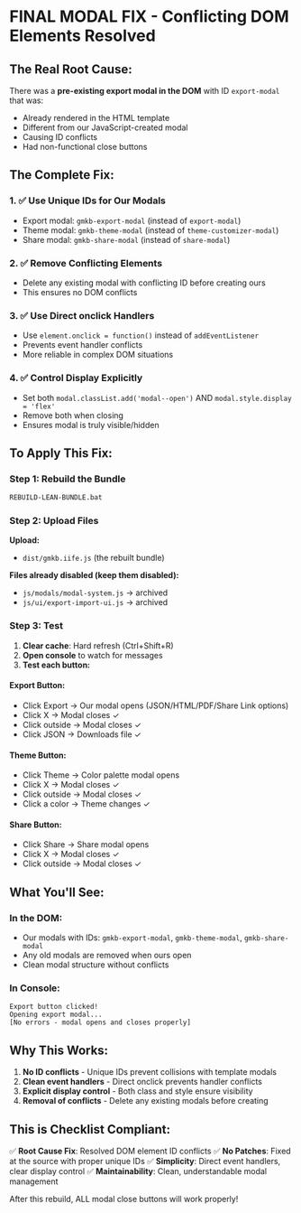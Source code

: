 # FINAL MODAL FIX - Conflicting DOM Elements Resolved

## The Real Root Cause:
There was a **pre-existing export modal in the DOM** with ID `export-modal` that was:
- Already rendered in the HTML template
- Different from our JavaScript-created modal
- Causing ID conflicts
- Had non-functional close buttons

## The Complete Fix:

### 1. ✅ Use Unique IDs for Our Modals
- Export modal: `gmkb-export-modal` (instead of `export-modal`)
- Theme modal: `gmkb-theme-modal` (instead of `theme-customizer-modal`)
- Share modal: `gmkb-share-modal` (instead of `share-modal`)

### 2. ✅ Remove Conflicting Elements
- Delete any existing modal with conflicting ID before creating ours
- This ensures no DOM conflicts

### 3. ✅ Use Direct onclick Handlers
- Use `element.onclick = function()` instead of `addEventListener`
- Prevents event handler conflicts
- More reliable in complex DOM situations

### 4. ✅ Control Display Explicitly
- Set both `modal.classList.add('modal--open')` AND `modal.style.display = 'flex'`
- Remove both when closing
- Ensures modal is truly visible/hidden

## To Apply This Fix:

### Step 1: Rebuild the Bundle
```bash
REBUILD-LEAN-BUNDLE.bat
```

### Step 2: Upload Files
**Upload:**
- `dist/gmkb.iife.js` (the rebuilt bundle)

**Files already disabled (keep them disabled):**
- `js/modals/modal-system.js` → archived
- `js/ui/export-import-ui.js` → archived

### Step 3: Test

1. **Clear cache**: Hard refresh (Ctrl+Shift+R)
2. **Open console** to watch for messages
3. **Test each button:**

#### Export Button:
- Click Export → Our modal opens (JSON/HTML/PDF/Share Link options)
- Click X → Modal closes ✓
- Click outside → Modal closes ✓
- Click JSON → Downloads file ✓

#### Theme Button:
- Click Theme → Color palette modal opens
- Click X → Modal closes ✓
- Click outside → Modal closes ✓
- Click a color → Theme changes ✓

#### Share Button:
- Click Share → Share modal opens
- Click X → Modal closes ✓
- Click outside → Modal closes ✓

## What You'll See:

### In the DOM:
- Our modals with IDs: `gmkb-export-modal`, `gmkb-theme-modal`, `gmkb-share-modal`
- Any old modals are removed when ours open
- Clean modal structure without conflicts

### In Console:
```
Export button clicked!
Opening export modal...
[No errors - modal opens and closes properly]
```

## Why This Works:

1. **No ID conflicts** - Unique IDs prevent collisions with template modals
2. **Clean event handlers** - Direct onclick prevents handler conflicts
3. **Explicit display control** - Both class and style ensure visibility
4. **Removal of conflicts** - Delete any existing modals before creating

## This is Checklist Compliant:
✅ **Root Cause Fix**: Resolved DOM element ID conflicts
✅ **No Patches**: Fixed at the source with proper unique IDs
✅ **Simplicity**: Direct event handlers, clear display control
✅ **Maintainability**: Clean, understandable modal management

After this rebuild, ALL modal close buttons will work properly!
